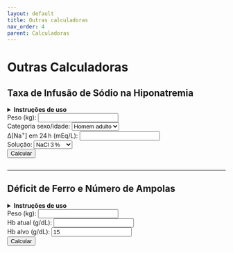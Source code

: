 ```yaml
---
layout: default
title: Outras calculadoras
nav_order: 4
parent: Calculadoras
---
```


# Outras Calculadoras

## Taxa de Infusão de Sódio na Hiponatremia

<details>
  <summary><strong>Instruções de uso</strong></summary>
  <ol>
    <li>Informe o <strong>peso</strong> do paciente.</li>
    <li>Selecione a <strong>categoria sexo/idade</strong>.</li>
    <li>Defina o <strong>Δ[Na<sup>+</sup>]</strong> desejado em 24 h (mEq/L) dentro de limites seguros.</li>
    <li>Escolha a <strong>solução de infusão</strong>.</li>
    <li>Clique em <em>Calcular</em> para obter ACT, Na⁺ necessário, volume da solução e taxa de infusão.</li>
  </ol>
</details>

<form id="hipo-form" class="calc-box">
  <div>
    <label>Peso (kg):
      <input type="number" id="peso-sodio" min="0" step="0.1" required />
    </label>
  </div>
  <div>
    <label>Categoria sexo/idade:
      <select id="sexo-idade-sodio">
        <option value="adulto_m">Homem adulto</option>
        <option value="adulto_f">Mulher adulta</option>
        <option value="idoso_m">Homem idoso</option>
        <option value="idoso_f">Mulher idosa</option>
      </select>
    </label>
  </div>
  <div>
    <label>Δ[Na<sup>+</sup>] em 24 h (mEq/L):
      <input type="number" id="delta-na" min="0" step="0.1" required />
    </label>
  </div>
  <div>
    <label>Solução:
      <select id="solucao-sodio">
        <option value="3">NaCl 3 %</option>
        <option value="0.9">NaCl 0,9 %</option>
      </select>
    </label>
  </div>
  <div>
    <button type="submit">Calcular</button>
  </div>
</form>

<pre id="hipo-result"></pre>

---

## Déficit de Ferro e Número de Ampolas

<details>
  <summary><strong>Instruções de uso</strong></summary>
  <ol>
    <li>Informe o <strong>peso</strong> (kg).</li>
    <li>Digite a <strong>Hb atual</strong> e a <strong>Hb alvo</strong>.</li>
    <li>Clique em <em>Calcular</em> para ver o déficit total de ferro e o número de ampolas (100 mg cada).</li>
  </ol>
</details>

<form id="iron-form" class="calc-box">
  <div>
    <label>Peso (kg):
      <input type="number" id="peso-ferro" min="0" step="0.1" required />
    </label>
  </div>
  <div>
    <label>Hb atual (g/dL):
      <input type="number" id="hb-atual" min="0" step="0.1" required />
    </label>
  </div>
  <div>
    <label>Hb alvo (g/dL):
      <input type="number" id="hb-alvo" min="0" step="0.1" value="15" required />
    </label>
  </div>
    <button type="submit">Calcular</button>
</form>

<pre id="iron-result"></pre>

<!-- Scripts usando filtro relative_url para funcionar em qualquer baseurl -->
<script>
// assets/js/hiponatremia.js  — versão isolada em IIFE
(() => {
    const DISTRIBUICAO_AGUA = {
        adulto_m: 0.6,
        adulto_f: 0.5,
        idoso_m: 0.5,
        idoso_f: 0.45,
    };

    function format(num, dec = 1) {
        return Number(num).toFixed(dec);
    }

    /**
     * Executa o cálculo quando o formulário é enviado.
     */
    function onSubmit(event) {
        event.preventDefault();

        const peso = parseFloat(document.getElementById('peso-sodio').value);
        const categoria = document.getElementById('sexo-idade-sodio').value;
        const deltaNa = parseFloat(document.getElementById('delta-na').value);
        const solucao = document.getElementById('solucao-sodio').value; // "3" ou "0.9"

        const outputEl = document.getElementById('hipo-result');

        // Validação básica
        if (!(peso > 0) || !(deltaNa > 0)) {
            outputEl.innerText = '⚠️ Insira valores válidos.';
            return;
        }

        // Cálculos principais
        const act = peso * (DISTRIBUICAO_AGUA[categoria] || 0.5); // em litros
        const sodioNecessario = deltaNa * act;                       // mEq
        const concentracao = solucao === '3' ? 513 : 154;            // mEq/L

        const volumeMl = (sodioNecessario / concentracao) * 1000;  // mL em 24 h
        const taxaMlHora = volumeMl / 24;                            // mL/h

        // Saída formatada
        outputEl.innerText =
            `ACT: ${format(act, 2)} L\n` +
            `Na⁺ necessário: ${format(sodioNecessario, 1)} mEq\n` +
            `Volume da solução (24 h): ${format(volumeMl, 0)} mL\n` +
            `Taxa de infusão: ${format(taxaMlHora, 1)} mL/h`;
    }

    // Registra o listener após o DOM estar pronto
    document.getElementById('hipo-form')?.addEventListener('submit', onSubmit);
})();

/* assets/js/deficit_ferro.js */
(() => {
    const FERRO_POR_AMPOLA = 100;   // constante interna

    document
        .getElementById('iron-form')
        .addEventListener('submit', event => {
            event.preventDefault();

            const peso = parseFloat(document.getElementById('peso-ferro').value);
            const hbAtual = parseFloat(document.getElementById('hb-atual').value);
            const hbAlvo = parseFloat(document.getElementById('hb-alvo').value);

            if (!(peso > 0) || hbAlvo <= hbAtual) {
                document.getElementById('iron-result').innerText =
                    '⚠️ Verifique os valores inseridos.';
                return;
            }

            const deficit = peso * (hbAlvo - hbAtual) * 2.4 + 500;
            const ampolas = Math.ceil(deficit / FERRO_POR_AMPOLA);

            document.getElementById('iron-result').innerText =
                `Déficit total de ferro: ${deficit.toFixed(0)} mg\n` +
                `Número de ampolas (100 mg): ${ampolas}`;
        });
})();
</script>
